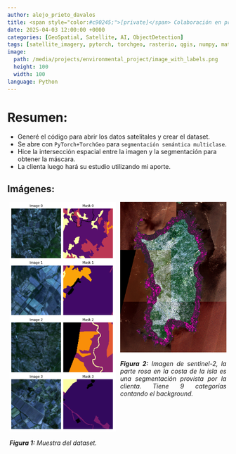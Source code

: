 ```yaml
---
author: alejo_prieto_davalos
title: <span style="color:#c90245;">[private]</span> Colaboración en proyecto ambiental con Imágenes Satelitales y PyTorch+TorchGeo
date: 2025-04-03 12:00:00 +0000
categories: [GeoSpatial, Satellite, AI, ObjectDetection]
tags: [satellite_imagery, pytorch, torchgeo, rasterio, qgis, numpy, matplotlib]
image:
  path: /media/projects/environmental_project/image_with_labels.png
  height: 100
  width: 100
language: Python
---
```


# Resumen:
- Generé el código para abrir los datos satelitales y crear el dataset.
- Se abre con `PyTorch+TorchGeo` para `segmentación semántica multiclase`.
- Hice la intersección espacial entre la imagen y la segmentación para obtener la máscara.
- La clienta luego hará su estudio utilizando mi aporte.


## Imágenes:
<div style="display: flex; flex-wrap: wrap; justify-content: space-around;">
  <div style="flex-basis: 48%; max-width: 300px; margin-bottom: 20px; text-align: justify;">
    <img src="/media/projects/environmental_project/batch.png" alt="Dataset generado." style="max-width: 300px; width: 100%; height: auto;">
    <p style="width: 100%; max-width: 300px;"><em><b>Figura 1:</b> Muestra del dataset.</em></p>
  </div>

  <div style="flex-basis: 48%; max-width: 300px; margin-bottom: 20px; text-align: justify;">
    <img src="/media/projects/environmental_project/image_with_labels.png" alt="Imagen satelital con label" style="max-width: 300px; width: 100%; height: auto;">
    <p style="width: 100%; max-width: 300px;"><em><b>Figura 2:</b> Imagen de sentinel-2, la parte rosa en la costa de la isla es una segmentación provista por la clienta. Tiene 9 categorías contando el background.</em></p>
  </div>
</div>

